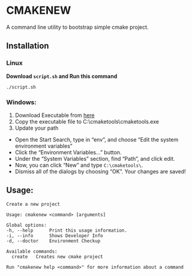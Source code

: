 # CMAKENEW
A command line utility to bootstrap simple cmake project.

## Installation

### Linux


**Download ```script.sh``` and Run this command**
```
./script.sh

```

### Windows:

1. Download Executable from [here](https://raw.githubusercontent.com/aadarshadhakalg/cmakenew/master/downloads/windows/cmakenew.exe)
2. Copy the executable file to C:\cmaketools\cmaketools.exe
3. Update your path
  - Open the Start Search, type in “env”, and choose “Edit the system environment variables”
  - Click the “Environment Variables…” button.
  - Under the “System Variables” section, find “Path”, and click edit.
  - Now, you can click “New” and type ```C:\cmaketools\```. 
  - Dismiss all of the dialogs by choosing “OK”. Your changes are saved!  

## Usage:
```
Create a new project

Usage: cmakenew <command> [arguments]

Global options:
-h, --help      Print this usage information.
-i, --info      Shows Developer Info
-d, --doctor    Environment Checkup

Available commands:
  create   Creates new cmake project

Run "cmakenew help <command>" for more information about a command
```
